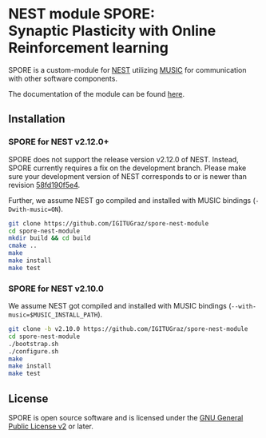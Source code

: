 # NEST module SPORE:<br> Synaptic Plasticity with Online Reinforcement learning

SPORE is a custom-module for [NEST](http://www.nest-simulator.org/)
utilizing [MUSIC](https://github.com/INCF/MUSIC) for communication with other software components.

The documentation of the module can be found [here](https://igitugraz.github.io/spore-nest-module/).

## Installation

### SPORE for NEST v2.12.0+

SPORE does not support the release version v2.12.0 of NEST.
Instead, SPORE currently requires a fix on the development branch.
Please make sure your development version of NEST corresponds to
or is newer than revision
[58fd190f5e4](https://github.com/nest/nest-simulator/commit/58fd190f5e404f1e3e822c0d3915e2321d102ed5).

Further, we assume NEST go compiled and installed with MUSIC
bindings (`-Dwith-music=ON`).

```bash
git clone https://github.com/IGITUGraz/spore-nest-module
cd spore-nest-module
mkdir build && cd build
cmake ..
make
make install
make test
```

### SPORE for NEST v2.10.0

We assume NEST got compiled and installed with MUSIC bindings
(`--with-music=$MUSIC_INSTALL_PATH`).

```bash
git clone -b v2.10.0 https://github.com/IGITUGraz/spore-nest-module
cd spore-nest-module
./bootstrap.sh
./configure.sh
make
make install
make test
```

## License

SPORE is open source software and is licensed under the [GNU General Public
License v2](https://www.gnu.org/licenses/old-licenses/gpl-2.0.en.html) or later.

